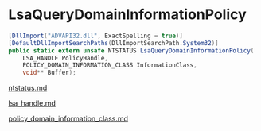 # LsaQueryDomainInformationPolicy

```csharp
[DllImport("ADVAPI32.dll", ExactSpelling = true)]
[DefaultDllImportSearchPaths(DllImportSearchPath.System32)]
public static extern unsafe NTSTATUS LsaQueryDomainInformationPolicy(
    LSA_HANDLE PolicyHandle,
    POLICY_DOMAIN_INFORMATION_CLASS InformationClass,
    void** Buffer);
```

[ntstatus.md](../foundation/ntstatus.md "mention")

[lsa\_handle.md](../authentication/lsa\_handle.md "mention")

[policy\_domain\_information\_class.md](../authentication/policy\_domain\_information\_class.md "mention")
